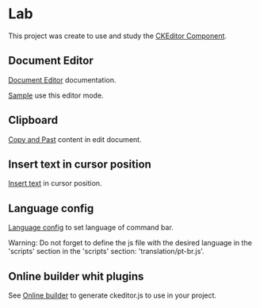 # Lab

This project was create to use and study the [CKEditor Component](https://ckeditor.com/).

## Document Editor

[Document Editor](https://ckeditor.com/docs/ckeditor5/latest/examples/builds/document-editor.html) documentation.

[Sample](https://ckeditor.com/ckeditor-5/demo/#document) use this editor mode. 

## Clipboard

[Copy and Past](https://ckeditor.com/docs/ckeditor5/latest/framework/guides/deep-dive/clipboard.html) content in edit document.

## Insert text in cursor position

[Insert text](https://ckeditor.com/docs/ckeditor5/latest/api/module_engine_model_model-Model.html#function-insertContent) in cursor position.

## Language config

[Language config](https://ckeditor.com/docs/ckeditor5/latest/features/ui-language.html) to set language of command bar.

Warning: Do not forget to define the js file with the desired language in the 'scripts' section in the 'scripts' section: 'translation/pt-br.js'.

## Online builder whit plugins

See [Online builder](https://ckeditor.com/ckeditor-5/online-builder/) to generate ckeditor.js to use in your project.
